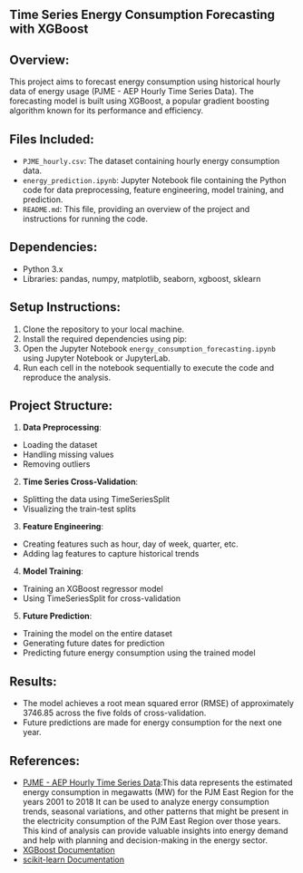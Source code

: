 ## Time Series Energy Consumption Forecasting with XGBoost

## Overview:
This project aims to forecast energy consumption using historical hourly data of energy usage (PJME - AEP Hourly Time Series Data). The forecasting model is built using XGBoost, a popular gradient boosting algorithm known for its performance and efficiency.

## Files Included:
- `PJME_hourly.csv`: The dataset containing hourly energy consumption data.
- `energy_prediction.ipynb`: Jupyter Notebook file containing the Python code for data preprocessing, feature engineering, model training, and prediction.
- `README.md`: This file, providing an overview of the project and instructions for running the code.

## Dependencies:
- Python 3.x
- Libraries: pandas, numpy, matplotlib, seaborn, xgboost, sklearn

## Setup Instructions:
1. Clone the repository to your local machine.
2. Install the required dependencies using pip:
3. Open the Jupyter Notebook `energy_consumption_forecasting.ipynb` using Jupyter Notebook or JupyterLab.
4. Run each cell in the notebook sequentially to execute the code and reproduce the analysis.

## Project Structure:
1. **Data Preprocessing**: 
- Loading the dataset
- Handling missing values
- Removing outliers

2. **Time Series Cross-Validation**:
- Splitting the data using TimeSeriesSplit
- Visualizing the train-test splits

3. **Feature Engineering**:
- Creating features such as hour, day of week, quarter, etc.
- Adding lag features to capture historical trends

4. **Model Training**:
- Training an XGBoost regressor model
- Using TimeSeriesSplit for cross-validation

5. **Future Prediction**:
- Training the model on the entire dataset
- Generating future dates for prediction
- Predicting future energy consumption using the trained model

## Results:
- The model achieves a root mean squared error (RMSE) of approximately 3746.85 across the five folds of cross-validation.
- Future predictions are made for energy consumption for the next one year.

## References:
- [PJME - AEP Hourly Time Series Data](https://www.kaggle.com/robikscube/hourly-energy-consumption):This data represents the estimated energy consumption in megawatts (MW) for the PJM East Region for the years 2001 to 2018
It can be used  to analyze energy consumption trends, seasonal variations, and other patterns that might be present in the electricity consumption of the PJM East Region over those years. This kind of analysis can provide valuable insights into energy demand and help with planning and decision-making in the energy sector.
- [XGBoost Documentation](https://xgboost.readthedocs.io/)
- [scikit-learn Documentation](https://scikit-learn.org/stable/documentation.html)

